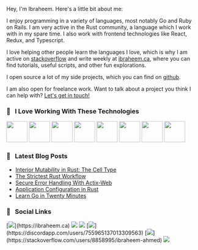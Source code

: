 Hey, I'm Ibraheem. Here's a little bit about me:

I enjoy programming in a variety of languages, most notably Go and Ruby on Rails. I am very active in the Rust community, a language which I work with in my spare time. I also work with frontend technologies like React, Redux, and Typescript.

I love helping other people learn the languages I love, which is why I am active on [stackoverflow](https://stackoverflow.com/users/8858995/ibraheem-ahmed?tab=profile) and write weekly at [ibraheem.ca](https://ibraheem.ca/), where you can find tutorials, useful scripts, and other fun explorations.

I open source a lot of my side projects, which you can find on [github](https://github.com/ibraheemdev).

I am also open for freelance work. Want to talk about a project you think I can help with? [Let's get in touch!](https://ibraheem.ca/pages/about#---social-links)

### :rocket: &nbsp; I Love Working With These Technologies
<img src="https://upload.wikimedia.org/wikipedia/commons/thumb/d/d5/Rust_programming_language_black_logo.svg/144px-Rust_programming_language_black_logo.svg.png" width=55> <img src="https://avatars.githubusercontent.com/u/4223" width=55> <img src="https://upload.wikimedia.org/wikipedia/commons/thumb/4/4c/Typescript_logo_2020.svg/1200px-Typescript_logo_2020.svg.png" width=55> <img src="https://cdn.auth0.com/blog/react-js/react.png" width=55> <img src="https://seeklogo.com/images/R/redux-logo-9CA6836C12-seeklogo.com.png" width=55> <img src="https://cdn.jsdelivr.net/npm/programming-languages-logos/src/go/go.png" width=55> <img src="https://infinapps.com/wp-content/uploads/2018/10/mongodb-logo.png" width=55> <img src="https://upload.wikimedia.org/wikipedia/commons/thumb/a/a5/Archlinux-icon-crystal-64.svg/1200px-Archlinux-icon-crystal-64.svg.png" width=55>

### :book: &nbsp; Latest Blog Posts
<!-- BLOG-POST-LIST:START -->
- [Interior Mutability in Rust: The Cell Type](https://ibraheem.ca/posts/rust-interior-mutability-understanding-cell)
- [The Strictest Rust Workflow](https://ibraheem.ca/posts/strictest-cargo-workflow)
- [Secure Error Handling With Actix-Web](https://ibraheem.ca/posts/actix-web-secure-error-handling)
- [Application Configuration in Rust](https://ibraheem.ca/posts/rust-global-config-files)
- [Learn Go in Twenty Minutes](https://ibraheem.ca/posts/go-in-twenty)
<!-- BLOG-POST-LIST:END -->

### :link: &nbsp; Social Links

[![](https://img.shields.io/static/v1?label=&logo=leanpub&color=rgb(141,89,190)&logoColor=white&message=IBRAHEEM.CA&style=for-the-badge)](https://ibraheem.ca)
[![](https://img.shields.io/static/v1?label=&logo=gmail&color=red&logoColor=white&message=EMAIL&style=for-the-badge)](mailto:ibrah1440@gmail.com)
[![](https://img.shields.io/static/v1?label=&logo=github&color=black&logoColor=white&message=GITHUB&style=for-the-badge)](https://github.com/ibraheemdev)
[![](https://img.shields.io/static/v1?label=&logo=discord&color=rgb(109,121,212)&logoColor=white&message=DISCORD&style=for-the-badge)](https://discordapp.com/users/755965137013309563)
[![](https://img.shields.io/static/v1?label=&logo=stack-overflow&color=rgb(235,118,42)&logoColor=white&message=STACKOVERFLOW&style=for-the-badge)](https://stackoverflow.com/users/8858995/ibraheem-ahmed)
[![](https://img.shields.io/static/v1?label=&logo=dribbble&color=ea4c89&logoColor=white&message=DRIBBBLE&style=for-the-badge)](https://dribbble.com/ibraheema)

